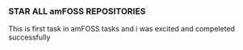 ### STAR ALL amFOSS REPOSITORIES
This is first task in amFOSS tasks and i was excited and compeleted successfully
